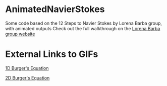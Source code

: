# AnimatedNavierStokes
Some code based on the 12 Steps to Navier Stokes by Lorena Barba group, with animated outputs
Check out the full walkthrough on the [Lorena Barba group website](https://lorenabarba.com/blog/cfd-python-12-steps-to-navier-stokes/)  

# External Links to GIFs

[1D Burger's Equation](http://http://brandenkeck.com/res/img/screenshot/burgers_equation_1d.gif)

[2D Burger's Equation](http://http://brandenkeck.com/res/img/screenshot/burgers_equation_2d.gif)
